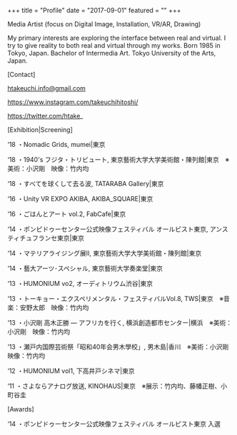 +++
title = "Profile"
date = "2017-09-01"
featured = ""
+++

Media Artist (focus on Digital Image, Installation, VR/AR, Drawing)

My primary interests are exploring the interface between real and virtual.
I try to give reality to both real and virtual through my works.
Born 1985 in Tokyo, Japan. Bachelor of Intermedia Art. Tokyo University of the Arts, Japan.


[Contact]

htakeuchi.info@gmail.com

https://www.instagram.com/takeuchihitoshi/

https://twitter.com/htake_


[Exhibition|Screening]

‘18 ・Nomadic Grids, mumei|東京

‘18 ・1940's フジタ・トリビュート, 東京藝術大学大学美術館・陳列館|東京　※美術：小沢剛　映像：竹内均

‘18 ・すべてを球くして去る波, TATARABA Gallery|東京

‘16 ・Unity VR EXPO AKIBA, AKIBA_SQUARE|東京

‘16 ・ごはんとアート vol.2, FabCafe|東京

‘14 ・ポンピドゥーセンター公式映像フェスティバル オールピスト東京, アンスティチュフランセ東京|東京

‘14 ・マテリアライジング展Ⅱ, 東京藝術大学大学美術館・陳列館|東京

‘14 ・藝大アーツ･スペシャル, 東京藝術大学奏楽堂|東京

‘13 ・HUMONIUM vo2, オーディトリウム渋谷|東京

‘13 ・トーキョー・エクスペリメンタル・フェスティバルVol.8, TWS|東京　※音楽：安野太郎　映像：竹内均

‘13 ・小沢剛 高木正勝 — アフリカを行く, 横浜創造都市センター|横浜　※美術：小沢剛　映像：竹内均

‘13 ・瀬戸内国際芸術祭「昭和40年会男木學校」, 男木島|香川　※美術：小沢剛　映像：竹内均

‘12 ・HUMONIUM vol1, 下高井戸シネマ|東京

‘11 ・さよならアナログ放送, KINOHAUS|東京　※展示：竹内均、藤幡正樹、小町谷圭


[Awards]

‘14 ・ポンピドゥーセンター公式映像フェスティバル オールピスト東京 入選
